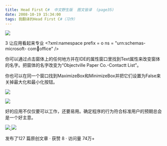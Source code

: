 ```yaml
---
title: Head First C#  中文野生版  图文皆译  (page35)
date: 2008-10-19 15:34:00
tags: 我翻译的Head First C#（习作）
---
```

![](https://p-blog.csdn.net/images/p_blog_csdn_net/cuipengfei1/EntryImages/20081019/%E6%88%AA%E5%9B%BE05.jpg)

3  让应用看起来专业  <?xml:namespace prefix = o ns = "urn:schemas-microsoft-
com:office:office" />

你可以通过点击窗体上的任何地方并在IDE的属性窗口里找到Text属性来改变窗体的名字。把窗体的名字改变为“Objectville Paper
Co.-Contactt List”。

你也可以在同一个窗口找到MaximizeBox和MinimizeBox并把它们设置为False来关掉最大化和最小化按钮。

![](https://p-blog.csdn.net/images/p_blog_csdn_net/cuipengfei1/EntryImages/20081019/%E6%88%AA%E5%9B%BE06633600272861718750.jpg)

![](https://p-blog.csdn.net/images/p_blog_csdn_net/cuipengfei1/EntryImages/20081019/%E6%88%AA%E5%9B%BE07633600272862031250.jpg)

好的应用不仅仅要可以工作，还要易用。确定程序的行为符合标准用户的预期总会是一个好主意。



[ ![](https://profile.csdnimg.cn/5/2/5/3_cuipengfei1)
![](https://g.csdnimg.cn/static/user-reg-year/1x/11.png)
](https://blog.csdn.net/cuipengfei1)



发布了127 篇原创文章  ·  获赞 8  ·  访问量 74万+

